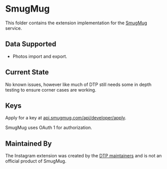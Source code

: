 # SmugMug
This folder contains the extension implementation for the
[SmugMug](https://www.smugmug.com/) service.

## Data Supported

 - Photos import and export.

## Current State
No known issues, however like much of DTP still needs some in depth testing to ensure corner
cases are working.

## Keys

Apply for a key at [api.smugmug.com/api/developer/apply](https://api.smugmug.com/api/developer/apply).

SmugMug uses OAuth 1 for authorization.

## Maintained By

The Instagram extension was created by the
[DTP maintainers](mailto:portability-maintainers@googlegroups.com)
and is not an official product of SmugMug.
